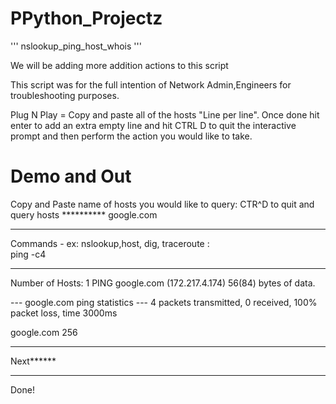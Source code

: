 # PPython_Projectz
'''
nslookup_ping_host_whois 
'''

We will be adding more addition actions to this script



This script was for the full intention of Network Admin,Engineers for troubleshooting purposes. 

Plug N Play = Copy and paste all of the hosts "Line per line". Once done hit enter to add an extra empty line and hit CTRL D to quit the interactive prompt and then perform the action you would like to take.



<h1>
Demo and Out 
</h1>

Copy and Paste name of hosts you would like to query: 
CTR^D to quit and query hosts ********** 
google.com

*********
Commands - ex: nslookup,host, dig, traceroute :  
ping -c4
*********
Number of Hosts:  1
PING google.com (172.217.4.174) 56(84) bytes of data.

--- google.com ping statistics ---
4 packets transmitted, 0 received, 100% packet loss, time 3000ms

google.com 256
************************
Next******
************************

Done!
